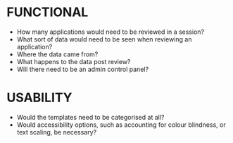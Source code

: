 # FUNCTIONAL

* How many applications would need to be reviewed in a session?
* What sort of data would need to be seen when reviewing an application?
* Where the data came from?
* What happens to the data post review?
* Will there need to be an admin control panel?


# USABILITY

* Would the templates need to be categorised at all?
* Would accessibility options, such as accounting for colour blindness, or text scaling, be necessary?